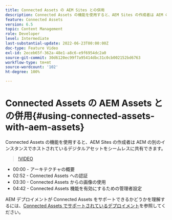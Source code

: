 ```yaml
---
title: Connected Assets の AEM Sites との併用
description: Connected Assets の機能を使用すると、AEM Sites の作成者は AEM の別のインスタンスでホストされているデジタルアセットをシームレスに共有できます。
feature: Connected Assets
version: 6.5
topic: Content Management
role: Developer
level: Intermediate
last-substantial-update: 2022-06-23T00:00:00Z
doc-type: Feature Video
exl-id: 2eceb65f-362a-48e1-a8c6-e9f6954dc2a0
source-git-commit: 30d6120ec99f7a95414dbc31c0cb002152bd6763
workflow-type: tm+mt
source-wordcount: '102'
ht-degree: 100%

---
```


# Connected Assets の AEM Assets との併用{#using-connected-assets-with-aem-assets}

Connected Assets の機能を使用すると、AEM Sites の作成者は AEM の別のインスタンスでホストされているデジタルアセットをシームレスに共有できます。

>[!VIDEO](https://video.tv.adobe.com/v/26060?quality=12&learn=on)

* 00:00 - アーキテクチャの概要
* 02:52 - Connected Assets への認証
* 03:30 - Connected Assets からの画像の使用
* 04:42 - Connected Assets 機能を有効にするための管理者設定

AEM デプロイメントが Connected Assets をサポートできるかどうかを理解するには、[Connected Assets でサポートされているデプロイメント](https://experienceleague.adobe.com/docs/experience-manager-65/assets/using/use-assets-across-connected-assets-instances.html?lang=ja#prerequisites)を参照してください。

